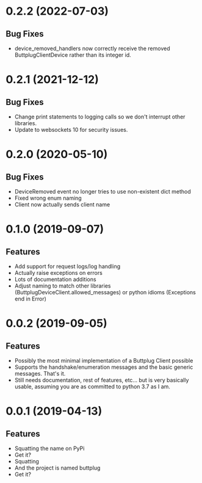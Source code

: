 # 0.2.2 (2022-07-03)

## Bug Fixes

- device_removed_handlers now correctly receive the removed ButtplugClientDevice rather than its integer id.

# 0.2.1 (2021-12-12)

## Bug Fixes

- Change print statements to logging calls so we don't interrupt other libraries.
- Update to websockets 10 for security issues.

# 0.2.0 (2020-05-10)

## Bug Fixes

- DeviceRemoved event no longer tries to use non-existent dict method
- Fixed wrong enum naming
- Client now actually sends client name

# 0.1.0 (2019-09-07)

## Features

- Add support for request logs/log handling
- Actually raise exceptions on errors
- Lots of documentation additions
- Adjust naming to match other libraries
  (ButtplugDeviceClient.allowed_messages) or python idioms (Exceptions
  end in Error)

# 0.0.2 (2019-09-05)

## Features

- Possibly the most minimal implementation of a Buttplug Client possible
- Supports the handshake/enumeration messages and the basic generic
  messages. That's it.
- Still needs documentation, rest of features, etc... but is very
  basically usable, assuming you are as committed to python 3.7 as I
  am.

# 0.0.1 (2019-04-13)

## Features

- Squatting the name on PyPi
- Get it?
- Squatting
- And the project is named buttplug
- Get it?
